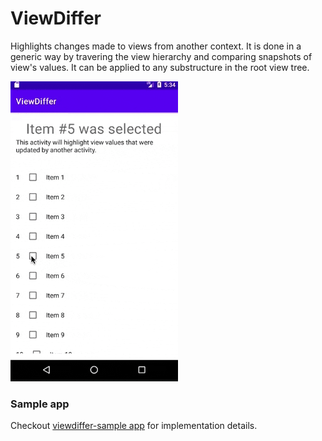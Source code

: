 # ViewDiffer
Highlights changes made to views from another context. It is done in a generic way by travering the view hierarchy and comparing snapshots of view's values. 
It can be applied to any substructure in the root view tree. 

![viewdiffer demo](https://github.com/dobridog/ViewDiffer/blob/master/ViewDifferDemo.gif)

### Sample app
Checkout [viewdiffer-sample app](https://github.com/dobridog/ViewDiffer/tree/master/viewdiffer-sample) for implementation details.
